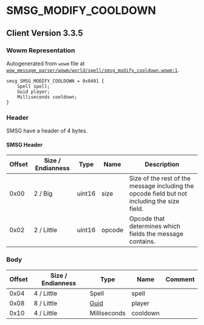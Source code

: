 # SMSG_MODIFY_COOLDOWN

## Client Version 3.3.5

### Wowm Representation

Autogenerated from `wowm` file at [`wow_message_parser/wowm/world/spell/smsg_modify_cooldown.wowm:1`](https://github.com/gtker/wow_messages/tree/main/wow_message_parser/wowm/world/spell/smsg_modify_cooldown.wowm#L1).
```rust,ignore
smsg SMSG_MODIFY_COOLDOWN = 0x0491 {
    Spell spell;
    Guid player;
    Milliseconds cooldown;
}
```
### Header

SMSG have a header of 4 bytes.

#### SMSG Header

| Offset | Size / Endianness | Type   | Name   | Description |
| ------ | ----------------- | ------ | ------ | ----------- |
| 0x00   | 2 / Big           | uint16 | size   | Size of the rest of the message including the opcode field but not including the size field.|
| 0x02   | 2 / Little        | uint16 | opcode | Opcode that determines which fields the message contains.|

### Body

| Offset | Size / Endianness | Type | Name | Comment |
| ------ | ----------------- | ---- | ---- | ------- |
| 0x04 | 4 / Little | Spell | spell |  |
| 0x08 | 8 / Little | [Guid](../types/packed-guid.md) | player |  |
| 0x10 | 4 / Little | Milliseconds | cooldown |  |

